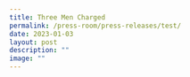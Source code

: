 ```yaml
---
title: Three Men Charged
permalink: /press-room/press-releases/test/
date: 2023-01-03
layout: post
description: ""
image: ""
---
```

